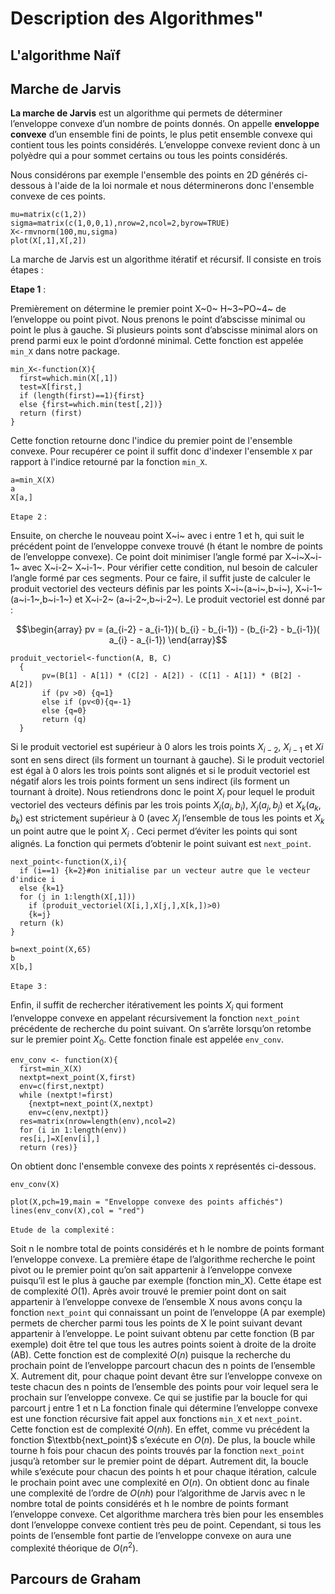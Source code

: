 
# Description des Algorithmes"


## L'algorithme Naïf

## Marche de Jarvis

**La marche de Jarvis** est un algorithme qui permets de déterminer l’enveloppe convexe d’un nombre de points donnés. On appelle **enveloppe convexe** d’un ensemble fini de points, le plus petit ensemble convexe qui contient tous les points considérés. L’enveloppe convexe revient donc à un polyèdre qui a pour sommet certains ou tous les points considérés.

Nous considérons par exemple l'ensemble des points en 2D générés ci-dessous à l'aide de la loi normale et nous déterminerons donc l'ensemble convexe de ces points.

```
mu=matrix(c(1,2))
sigma=matrix(c(1,0,0,1),nrow=2,ncol=2,byrow=TRUE)
X<-rmvnorm(100,mu,sigma)
plot(X[,1],X[,2])
```

La marche de Jarvis est un algorithme itératif et récursif. Il consiste en trois étapes :

**Etape 1** : 

Premièrement on détermine le premier point X~0~ H~3~PO~4~ de l’enveloppe ou point pivot. Nous prenons le point d’abscisse minimal ou point le plus à gauche. Si plusieurs points sont d’abscisse minimal alors on prend parmi eux le point d’ordonné minimal. Cette fonction est appelée `min_X` dans notre package.

```{r}
min_X<-function(X){
  first=which.min(X[,1])
  test=X[first,]
  if (length(first)==1){first}
  else {first=which.min(test[,2])}
  return (first)
}
```
Cette fonction retourne donc l'indice du premier point de l'ensemble convexe. Pour recupérer ce point il suffit donc d'indexer l'ensemble `X` par rapport à l'indice retourné par la fonction `min_X`. 

```{r}
a=min_X(X)
a
X[a,]
```

$\texttt{Etape 2}$ : 

Ensuite, on cherche le nouveau point X~i~ avec i entre 1 et h, qui suit le précédent point de l’enveloppe convexe trouvé (h étant le nombre de points de l’enveloppe convexe). Ce point doit minimiser l’angle formé par X~i~X~i-1~ avec X~i-2~ X~i-1~. 
Pour vérifier cette condition, nul besoin de calculer l’angle formé par ces segments. Pour ce faire, il suffit juste de calculer le produit vectoriel des vecteurs définis par les points X~i~(a~i~,b~i~), X~i-1~(a~i-1~,b~i-1~) et  X~i-2~ (a~i-2~,b~i-2~). Le produit vectoriel est donné par :

$$\begin{array}
pv = (a_{i-2} - a_{i-1})( b_{i} - b_{i-1}) - (b_{i-2} - b_{i-1})( a_{i} - a_{i-1})
\end{array}$$

```{r}
produit_vectoriel<-function(A, B, C)
  {
       pv=(B[1] - A[1]) * (C[2] - A[2]) - (C[1] - A[1]) * (B[2] - A[2])
       if (pv >0) {q=1}
       else if (pv<0){q=-1}
       else {q=0}
       return (q)
  }
```

Si le produit vectoriel est supérieur à 0 alors les trois points $X_{i-2}$, $X_{i-1}$ et $X{i}$ sont en sens direct (ils forment un tournant à gauche). Si le produit vectoriel est égal à 0 alors les trois points sont alignés et si le produit vectoriel est négatif alors les trois points forment un sens indirect (ils forment un tournant à droite).
Nous retiendrons donc le point $X_i$ pour lequel le produit vectoriel des vecteurs définis par les trois points $X_i (a_i,b_i)$, $X_j (a_j,b_j)$ et $X_k (a_k,b_k)$ est strictement supérieur à 0 (avec $X_j$ l’ensemble de tous les points et $X_k$ un point autre que le point $X_i$ . Ceci permet d’éviter les points qui sont alignés. La fonction qui permets d’obtenir le point suivant est $\texttt{next_point}$.

```{r}
next_point<-function(X,i){
  if (i==1) {k=2}#on initialise par un vecteur autre que le vecteur d'indice i
  else {k=1}
  for (j in 1:length(X[,1]))
    if (produit_vectoriel(X[i,],X[j,],X[k,])>0)
    {k=j}
  return (k)
}
```

```{r}
b=next_point(X,65)
b
X[b,]
```

$\texttt{Etape 3}$ :

Enfin, il suffit de rechercher itérativement les points $X_{i}$ qui forment l’enveloppe convexe en appelant récursivement la fonction $\texttt{next_point}$ précédente de recherche du point suivant. On s’arrête lorsqu’on retombe sur le premier point $X_{0}$. Cette fonction finale est appelée $\texttt{env_conv}$.


```{r}
env_conv <- function(X){
  first=min_X(X)
  nextpt=next_point(X,first)
  env=c(first,nextpt)
  while (nextpt!=first)
    {nextpt=next_point(X,nextpt)
    env=c(env,nextpt)}
  res=matrix(nrow=length(env),ncol=2)
  for (i in 1:length(env))
  res[i,]=X[env[i],]
  return (res)}

```

On obtient donc l'ensemble convexe des points $\texttt{X}$ représentés ci-dessous.

```{r include=FALSE}
env_conv(X)
```

```{r echo=FALSE}
plot(X,pch=19,main = "Enveloppe convexe des points affichés")
lines(env_conv(X),col = "red")
```

$\texttt{Etude de la complexité}$ :

Soit n le nombre total de points considérés et h le nombre de points formant l’enveloppe convexe.
La première étape de l’algorithme recherche le point pivot ou le premier point qu’on sait appartenir à l’enveloppe convexe puisqu’il est le plus à gauche par exemple (fonction min_X). Cette étape est de complexité $O(1)$.
Après avoir trouvé le premier point dont on sait appartenir à l’enveloppe convexe de l’ensemble X nous avons conçu la fonction $\texttt{next_point}$ qui connaissant un point de l’enveloppe (A par exemple) permets de chercher parmi tous les points de X le point suivant devant appartenir à l’enveloppe. Le point suivant obtenu par cette fonction (B par exemple) doit être tel que tous les autres points soient à droite de la droite (AB). Cette fonction est de complexité $O(n)$ puisque la recherche du prochain point de l’enveloppe parcourt chacun des n points de l’ensemble X. Autrement dit, pour chaque point devant être sur l’enveloppe convexe on teste chacun des n points de l’ensemble des points pour voir lequel sera le prochain sur l’enveloppe convexe. Ce qui se justifie par la boucle for qui parcourt j entre 1 et n
La fonction finale qui détermine l’enveloppe convexe est une fonction récursive fait appel aux fonctions $\texttt{min_X}$ et $\texttt{next_point}$. Cette fonction est de complexité $O(nh)$. En effet, comme vu précédent la fonction $\textbb{next_point}$ s’exécute en $O(n)$. De plus, la boucle while tourne h fois pour chacun des points trouvés par la fonction $\texttt{next_point}$ jusqu’à retomber sur le premier point de départ. Autrement dit, la boucle while s’exécute pour chacun des points h et pour chaque itération, calcule le prochain point avec une complexité en $O(n)$. 
On obtient donc au finale une complexité de l’ordre de $O(nh)$ pour l’algorithme de Jarvis avec n le nombre total de points considérés et h le nombre de points formant l’enveloppe convexe.
Cet algorithme marchera très bien pour les ensembles dont l’enveloppe convexe contient très peu de point. Cependant, si tous les points de l’ensemble font partie de l’enveloppe convexe on aura une complexité théorique de $O(n^2)$.

##  Parcours de Graham
